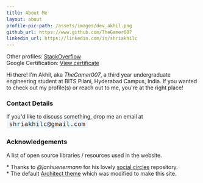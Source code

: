```yaml
---
title: About Me
layout: about
profile-pic-path: /assets/images/dev_akhil.png
github_url: https://www.github.com/TheGamer007
linkedin_url: https://linkedin.com/in/shriakhilc  
---
```

Other profiles: [StackOverflow](https://stackoverflow.com/users/story/6698642)  
Google Certification: [View certificate](https://www.credential.net/oznjxl5v)  

Hi there! I'm Akhil, aka _TheGamer007_, a third year undergraduate engineering student at BITS Pilani, Hyderabad Campus, India. If you wanted to check out my profile(s) or reach out to me, you're at the right place!

### Contact Details

If you'd like to discuss something, drop me an email at ![](/assets/images/email_id.png)

### Acknowledgements
A list of open source libraries / resources used in the website.

\* Thanks to _@janhuenermann_ for his lovely [social circles](https://github.com/janhuenermann/social-circles/) repository.  
\* The default [Architect theme](https://github.com/pages-themes/architect) which was modified to make this site.
